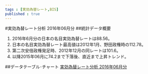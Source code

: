 ```yaml
--- 
tags : [実効為替レート,BIS] 
published : true
---
```

#実効為替レート分析 2016年06月分
##統計データ概要
1. 2016年6月分の日本の名目実効為替レートは88.56。
1. 日本の名目実効為替レート最高値は2012年1月、野田政権時の112.78。
1. 第二次安倍政権発足時、2012年12月の同レートは101.6。
1. 以降2015年06月に74.2まで下落後、直近まで上昇トレンド。
      
##データテーブル･チャート
[実効為替レート分析 2016年06月分](http://knowledgevault.saecanet.com/charts/am-consulting.co.jp-2016-07-27-16-03-51.html)